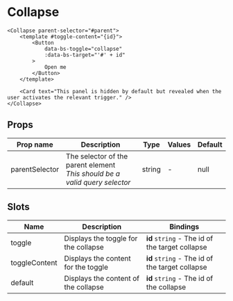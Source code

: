 # Collapse

```vue
<Collapse parent-selector="#parent">
    <template #toggle-content="{id}">
        <Button
            data-bs-toggle="collapse"
            :data-bs-target="'#' + id"
        >
            Open me
        </Button>
    </template>

    <Card text="This panel is hidden by default but revealed when the user activates the relevant trigger." />
</Collapse>
```

## Props

| Prop name      | Description                                                                    | Type   | Values | Default |
| -------------- | ------------------------------------------------------------------------------ | ------ | ------ | ------- |
| parentSelector | The selector of the parent element<br/>_This should be a valid query selector_ | string | -      | null    |

## Slots

| Name          | Description                          | Bindings                                        |
| ------------- | ------------------------------------ | ----------------------------------------------- |
| toggle        | Displays the toggle for the collapse | **id** `string` - The id of the target collapse |
| toggleContent | Displays the content for the toggle  | **id** `string` - The id of the target collapse |
| default       | Displays the content of the collapse | **id** `string` - The id of the collapse        |
